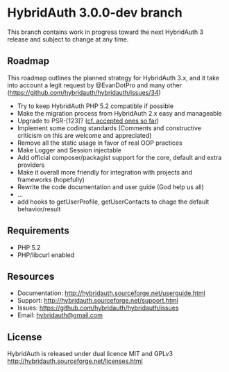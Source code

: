 # HybridAuth 3.0.0-dev branch

This branch contains work in progress toward the next HybridAuth 3 release and subject to change at any time.

Roadmap
-------
This roadmap outlines the planned strategy for HybridAuth 3.x, and it take into account a legit request by @EvanDotPro and many other (https://github.com/hybridauth/hybridauth/issues/34) 

* Try to keep HybridAuth PHP 5.2 compatible if possible
* Make the migration process from HybridAuth 2.x easy and manageable
* Upgrade to PSR-[123]? ([cf. accepted ones so far](https://github.com/php-fig/fig-standards/tree/master/accepted))
* Implement some coding standards (Comments and constructive criticism on this are welcome and appreciated)
* Remove all the static usage in favor of real OOP practices
* Make Logger and Session injectable
* Add official composer/packagist support for the core, default and extra providers
* Make it overall more friendly for integration with projects and frameworks (hopefully)
* Rewrite the code documentation and user guide (God help us all)
* ...
* add hooks to getUserProfile, getUserContacts to chage the default behavior/result

Requirements
------------
* PHP 5.2
* PHP/libcurl enabled

Resources
---------
* Documentation: http://hybridauth.sourceforge.net/userguide.html
* Support: http://hybridauth.sourceforge.net/support.html
* Issues: https://github.com/hybridauth/hybridauth/issues
* Email: hybridauth@gmail.com

License
-------
HybridAuth is released under dual licence MIT and GPLv3
http://hybridauth.sourceforge.net/licenses.html
